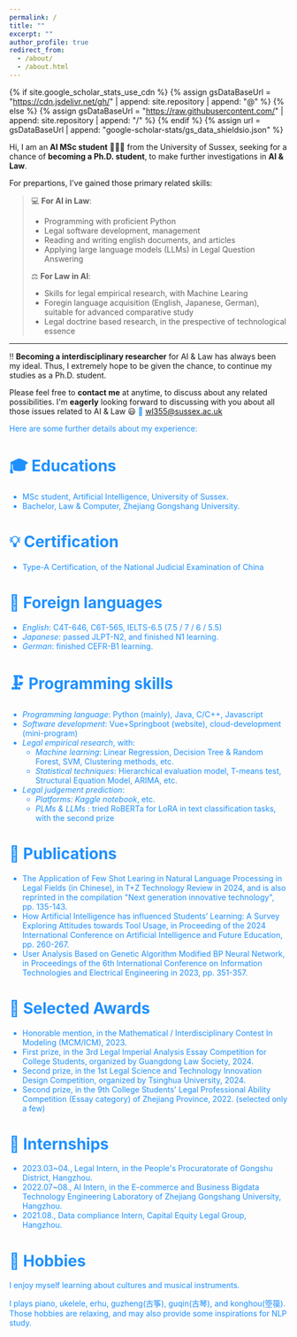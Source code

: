 ```yaml
---
permalink: /
title: ""
excerpt: ""
author_profile: true
redirect_from: 
  - /about/
  - /about.html
---
```


{% if site.google_scholar_stats_use_cdn %}
{% assign gsDataBaseUrl = "https://cdn.jsdelivr.net/gh/" | append: site.repository | append: "@" %}
{% else %}
{% assign gsDataBaseUrl = "https://raw.githubusercontent.com/" | append: site.repository | append: "/" %}
{% endif %}
{% assign url = gsDataBaseUrl | append: "google-scholar-stats/gs_data_shieldsio.json" %}

<span class='anchor' id='about-me'></span>

Hi, I am an __AI MSc student__ 👨🏻‍💻 from the University of Sussex, seeking for a chance of __becoming a Ph.D. student__, to make further investigations in __AI & Law__.  


For prepartions, I've gained those primary related skills:  

> 💻 __For AI in Law__:
> * Programming with proficient Python
> * Legal software development, management
> * Reading and writing english documents, and articles
> * Applying large language models (LLMs) in Legal Question Answering
>
> ⚖️ __For Law in AI__:
> * Skills for legal empirical research, with Machine Learing
> * Foregin language acquisition (English, Japanese, German), suitable for advanced comparative study
> * Legal doctrine based research, in the prespective of technological essence

---

‼️ __Becoming a interdisciplinary researcher__ for AI & Law has always been my ideal.
Thus, I extremely hope to be given the chance, to continue my studies as a Ph.D. student.

Please feel free to __contact me__ at anytime, to discuss about any related possibilities. 
I'm __eagerly__ looking forward to discussing with you about all those issues related to AI & Law 😃
<font color=DodgerBlue>
📧  wl355@sussex.ac.uk 
<font>

Here are some further details about my experience:
  

<!--
My research interest includes neural machine translation and computer vision. I have published more than 100 papers at the top international AI conferences with total <a href='https://scholar.google.com/citations?user=DhtAFkwAAAAJ'>google scholar citations <strong><span id='total_cit'>260000+</span></strong></a> (You can also use google scholar badge <a href='https://scholar.google.com/citations?user=DhtAFkwAAAAJ'><img src="https://img.shields.io/endpoint?url={{ url | url_encode }}&logo=Google%20Scholar&labelColor=f6f6f6&color=9cf&style=flat&label=citations"></a>).
-->

# 🎓 Educations
- MSc student, Artificial Intelligence, University of Sussex.   
- Bachelor, Law & Computer, Zhejiang Gongshang University.  

# 💡 Certification  
- Type-A Certification, of the National Judicial Examination of China  

# 💬 Foreign languages
- *English*: C4T-646, C6T-565, IELTS-6.5 (7.5 / 7 / 6 / 5.5)
- *Japanese*: passed JLPT-N2, and finished N1 learning.
- *German*: finished CEFR-B1 learning.
  
# 🗜️ Programming skills
- *Programming language*: Python (mainly), Java, C/C++, Javascript
- *Software development*: Vue+Springboot (website), cloud-development (mini-program)
- *Legal empirical research*, with: 
  * *Machine learning*: Linear Regression, Decision Tree & Random Forest, SVM, Clustering methods, etc. 
  * *Statistical techniques*: Hierarchical evaluation model, T-means test, Structural Equation Model, ARIMA, etc.
- *Legal judgement prediction*:
   * *Platforms: Kaggle notebook*, etc.
   * *PLMs & LLMs* : tried RoBERTa for LoRA in text classification tasks, with the second prize
  
# 📝 Publications 
- The Application of Few Shot Learing in Natural Language Processing in Legal Fields (in Chinese), in T+Z Technology Review in 2024, and is also reprinted in the ‌compilation‌ "Next generation innovative technology", pp. 135-143.
- How Artificial Intelligence has influenced Students’ Learning: A Survey Exploring Attitudes towards Tool Usage, in Proceeding of the 2024 International Conference on Artificial Intelligence and Future Education, pp. 260-267.
- User Analysis Based on Genetic Algorithm Modified BP Neural Network, in Proceedings of the 6th International Conference on Information Technologies and Electrical Engineering in 2023, pp. 351-357.
  
<!--
<div class='paper-box'><div class='paper-box-image'><div><div class="badge">CVPR 2016</div><img src='images/500x300.png' alt="sym" width="100%"></div></div>
<div class='paper-box-text' markdown="1">

[Deep Residual Learning for Image Recognition](https://openaccess.thecvf.com/content_cvpr_2016/papers/He_Deep_Residual_Learning_CVPR_2016_paper.pdf)

**Kaiming He**, Xiangyu Zhang, Shaoqing Ren, Jian Sun

[**Project**](https://scholar.google.com/citations?view_op=view_citation&hl=zh-CN&user=DhtAFkwAAAAJ&citation_for_view=DhtAFkwAAAAJ:ALROH1vI_8AC) <strong><span class='show_paper_citations' data='DhtAFkwAAAAJ:ALROH1vI_8AC'></span></strong>
- Lorem ipsum dolor sit amet, consectetur adipiscing elit. Vivamus ornare aliquet ipsum, ac tempus justo dapibus sit amet. 
</div>
</div>

- [Lorem ipsum dolor sit amet, consectetur adipiscing elit. Vivamus ornare aliquet ipsum, ac tempus justo dapibus sit amet](https://github.com), A, B, C, **CVPR 2020**
-->

# 🏅 Selected Awards
- Honorable mention, in the Mathematical / Interdisciplinary Contest In Modeling (MCM/ICM), 2023.
- First prize, in the 3rd Legal Imperial Analysis Essay Competition for College Students, organized by Guangdong Law Society, 2024.
- Second prize, in the 1st Legal Science and Technology Innovation Design Competition, organized by Tsinghua University, 2024.
- Second prize, in the 9th College Students' Legal Professional Ability Competition (Essay category) of Zhejiang Province, 2022.
(selected only a few)
   
# 🌱 Internships
- 2023.03~04., Legal Intern, in the People's Procuratorate of Gongshu District, Hangzhou. 
- 2022.07~08., AI Intern, in the E-commerce and Business Bigdata Technology Engineering Laboratory of Zhejiang Gongshang University, Hangzhou.
- 2021.08., Data compliance Intern, Capital Equity Legal Group, Hangzhou.
  
# 🎵 Hobbies
I enjoy myself learning about cultures and musical instruments. 


I plays piano, ukelele, erhu, guzheng(古筝), guqin(古琴), and konghou(箜篌). 
Those hobbies are relaxing, and may also provide some inspirations for NLP study.
